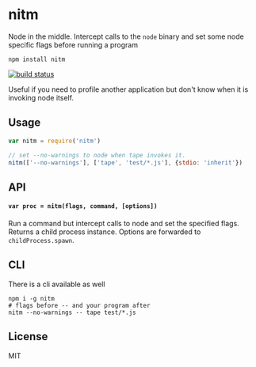# nitm

Node in the middle. Intercept calls to the `node` binary and set some node specific
flags before running a program

```
npm install nitm
```

[![build status](https://travis-ci.org/mafintosh/nitm.svg?branch=master)](https://travis-ci.org/mafintosh/nitm)

Useful if you need to profile another application but don't know when it is invoking node itself.

## Usage

``` js
var nitm = require('nitm')

// set --no-warnings to node when tape invokes it.
nitm(['--no-warnings'], ['tape', 'test/*.js'], {stdio: 'inherit'})
```

## API

#### `var proc = nitm(flags, command, [options])`

Run a command but intercept calls to node and set the specified flags.
Returns a child process instance. Options are forwarded to `childProcess.spawn`.

## CLI

There is a cli available as well

```
npm i -g nitm
# flags before -- and your program after
nitm --no-warnings -- tape test/*.js
```

## License

MIT
